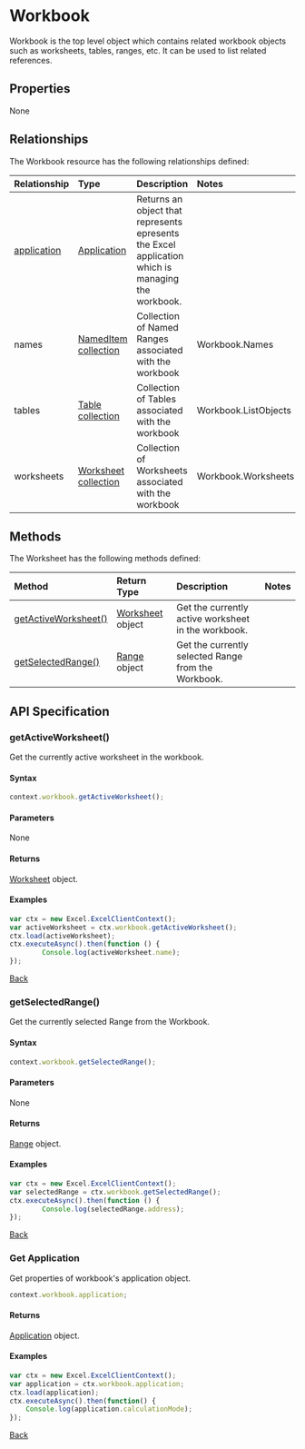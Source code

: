 # Workbook
Workbook is the top level object which contains related workbook objects such as worksheets, tables, ranges, etc. It can be used to list related references. 

## Properties

None

## Relationships
The Workbook resource has the following relationships defined:

| Relationship    | Type    |Description|Notes |
|:----------------|:--------|:----------|:-----|
| [application](#get-application)    | [Application](application.md)| Returns an object that represents epresents the Excel application which is managing the workbook. |
| names       | [NamedItem collection](nameditemCollection.md)| Collection of Named Ranges associated with the workbook  |Workbook.Names      |
| tables       | [Table collection](tableCollection.md)        | Collection of Tables associated with the workbook        |Workbook.ListObjects|
| worksheets   | [Worksheet collection](worksheetCollection.md)| Collection of Worksheets associated with the workbook    |Workbook.Worksheets |

## Methods

The Worksheet has the following methods defined:

| Method     | Return Type    |Description|Notes  |
|:-----------------|:--------|:----------|:------|
|[getActiveWorksheet()](#getactiveworksheet)| [Worksheet](worksheet.md) object |Get the currently active worksheet in the workbook.| |
|[getSelectedRange()](#getselectedrange)| [Range](range.md) object |Get the currently selected Range from the Workbook. | |  

## API Specification 

### getActiveWorksheet()

Get the currently active worksheet in the workbook.

#### Syntax
```js
context.workbook.getActiveWorksheet();
```
#### Parameters

None

#### Returns

[Worksheet](worksheet.md) object.

#### Examples 

```js
var ctx = new Excel.ExcelClientContext();
var activeWorksheet = ctx.workbook.getActiveWorksheet();
ctx.load(activeWorksheet);
ctx.executeAsync().then(function () {
		Console.log(activeWorksheet.name);
});
```
[Back](#methods)


### getSelectedRange()

Get the currently selected Range from the Workbook. 

#### Syntax
```js
context.workbook.getSelectedRange();
```
#### Parameters
None

#### Returns

[Range](range.md) object.

#### Examples

```js
var ctx = new Excel.ExcelClientContext();
var selectedRange = ctx.workbook.getSelectedRange();
ctx.executeAsync().then(function () {
		Console.log(selectedRange.address);
});
```
[Back](#workbook)


### Get Application

Get properties of workbook's application object. 

```js
context.workbook.application;
```
#### Returns

[Application](application.md) object.

#### Examples

```js
var ctx = new Excel.ExcelClientContext();
var application = ctx.workbook.application;
ctx.load(application);
ctx.executeAsync().then(function() {
	Console.log(application.calculationMode);
});

```
[Back](#relationships)
